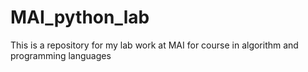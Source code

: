 # MAI_python_lab
This is a repository for my lab work at MAI for course in algorithm and programming languages
